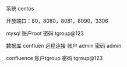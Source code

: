 系统 centos

开放端口：80，8080，8081，8090，3306

mysql 账户root 密码 tgroup@123

数据库 confluen 远程连接 账户 admin 密码 admin

confluence 账户tgroup 密码 tgroup@123